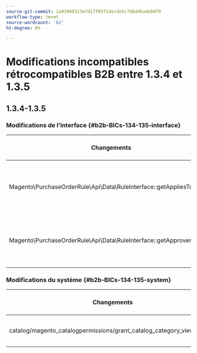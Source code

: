 ```yaml
---
source-git-commit: 1a93998313e7d17f03f1dec4e5c7d6dd6adeb079
workflow-type: tm+mt
source-wordcount: '62'
ht-degree: 0%

---
```

# Modifications incompatibles rétrocompatibles B2B entre 1.3.4 et 1.3.5

## 1.3.4-1.3.5

### Modifications de l’interface {#b2b-BICs-134-135-interface}

| Changements | Comment ça a changé |
| --- | --- |
| Magento\PurchaseOrderRule\Api\Data\RuleInterface::getAppliesToRoleIds | [public] La méthode de saisie renvoyée a été modifiée. |
| Magento\PurchaseOrderRule\Api\Data\RuleInterface::getApproverRoleIds | [public] La méthode de saisie renvoyée a été modifiée. |

### Modifications du système {#b2b-BICs-134-135-system}

| Changements | Comment ça a changé |
| --- | --- |
| catalog/magento\_catalogpermissions/grant\_catalog\_category\_view\_groups | Un noeud de champ a été ajouté. |
